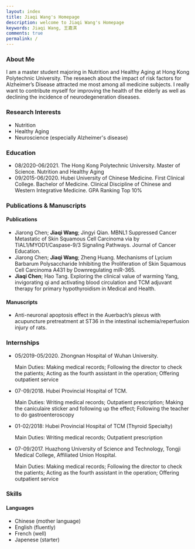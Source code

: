 ```yaml
---
layout: index
title: Jiaqi Wang's Homepage
description: welcome to Jiaqi Wang's Homepage
keywords: Jiaqi Wang, 王嘉淇
comments: true
permalink: /
---
```


### About Me

I am a master student majoring in Nutrition and Healthy Aging at Hong Kong Polytechnic University. 
The reseaech about the impact of risk factors for Alzheimer’s Disease attracted me most among all medicine subjects. 
I really want to contribute myself for improving the health of the elderly as well as declining the incidence of neurodegeneration diseases.

### Research Interests

- Nutrition
- Healthy Aging
- Neuroscience (especially Alzheimer's disease)

### Education

- 08/2020-06/2021. The Hong Kong Polytechnic University. Master of Science. Nutrition and Healthy Aging                               
- 09/2015-06/2020. Hubei University of Chinese Medicine. First Clinical College. Bachelor of Medicine. Clinical Discipline of Chinese and Western Integrative Medicine. GPA Ranking Top 10%

### Publications & Manuscripts

#### Publications

- Jiarong Chen; **Jiaqi Wang**; Jingyi Qian. MBNL1 Suppressed Cancer Metastatic of Skin Squamous Cell Carcinoma via by TIAL1/MYOD1/Caspase-9/3 Signaling Pathways. Journal of Cancer Education.
- Jiarong Chen; **Jiaqi Wang**; Zheng Huang. Mechanisms of Lycium Barbarum Polysaccharide Inhibiting the Proliferation of Skin Squamous Cell Carcinoma A431 by Downregulating miR-365.
- **Jiaqi Chen**; Hao Tang. Exploring the clinical value of warming Yang, invigorating qi and activating blood circulation and TCM adjuvant therapy for primary hypothyroidism in Medical and Health.

#### Manuscripts

- Anti-neuronal apoptosis effect in the Auerbach’s plexus with acupuncture pretreatment at ST36 in the intestinal ischemia/reperfusion injury of rats.

### Internships

- 05/2019-05/2020. Zhongnan Hospital of Wuhan University.

  Main Duties: Making medical records; Following the director to check the patients; Acting as the fourth assistant in the operation; Offering outpatient service

- 07-09/2018. Hubei Provincial Hospital of TCM.

  Main Duties: Writing medical records; Outpatient prescription; Making the caniculaire sticker and following up the effect; Following the teacher to do gastroenteroscopy

- 01-02/2018: Hubei Provincial Hospital of TCM (Thyroid Specialty)

  Main Duties: Writing medical records; Outpatient prescription

- 07-09/2017. Huazhong University of Science and Technology, Tongji Medical College, Affiliated Union Hospital.

  Main Duties: Making medical records; Following the director to check the patients; Acting as the fourth assistant in the operation; Offering outpatient service

### Skills

#### Languages

- Chinese (mother language)
- English (fluently)
- French (well)
- Japenese (starter)

<!-- ### Social

{% for website in site.data.social %}
* {{ website.sitename }}：[@{{ website.name }}]({{ website.url }})
  {% endfor %} -->
